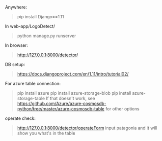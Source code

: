 Anywhere:
> pip install Django==1.11

In web-app/LogoDetect/
> python manage.py runserver

In browser:
> http://127.0.0.1:8000/detector/

DB setup:
> https://docs.djangoproject.com/en/1.11/intro/tutorial02/

For azure table connection:
> pip install azure
> pip install azure-storage-blob
> pip install azure-storage-table
If that doesn't work, see https://github.com/Azure/azure-cosmosdb-python/tree/master/azure-cosmosdb-table for other options

operate check:
> http://127.0.0.1:8000/detector/operateForm
input patagonia and it will show you what's in the table
